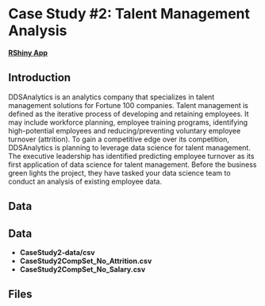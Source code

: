 # Case Study #2: Talent Management Analysis

**[RShiny App](https://carolinacraus.shinyapps.io/EmployeeAttritionApp/)**

## Introduction 

DDSAnalytics is an analytics company that specializes in talent management solutions for Fortune 100 companies. Talent management is defined as the iterative process of developing and retaining employees. It may include workforce planning, employee training programs, identifying high-potential employees and reducing/preventing voluntary employee turnover (attrition). To gain a competitive edge over its competition, DDSAnalytics is planning to leverage data science for talent management. The executive leadership has identified predicting employee turnover as its first application of data science for talent management. Before the business green lights the project, they have tasked your data science team to conduct an analysis of existing employee data. 

## Data 

## Data 

- **CaseStudy2-data/csv**
- **CaseStudy2CompSet_No_Attrition.csv**
- **CaseStudy2CompSet_No_Salary.csv**

## Files 
